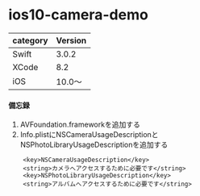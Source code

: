 # ios10-camera-demo

|category | Version| 
|---|---|
| Swift | 3.0.2 |
| XCode | 8.2 |
| iOS | 10.0〜 |

#### 備忘録
1. AVFoundation.frameworkを追加する
2. Info.plistにNSCameraUsageDescriptionとNSPhotoLibraryUsageDescriptionを追加する

```
    <key>NSCameraUsageDescription</key>
    <string>カメラへアクセスするために必要です</string>
    <key>NSPhotoLibraryUsageDescription</key>
    <string>アルバムへアクセスするために必要です</string>
```
